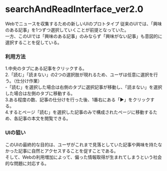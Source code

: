 # searchAndReadInterface_ver2.0
Webでニュースを収集するための新しいUIのプロトタイプ
従来のUIでは、「興味のある記事」を1つずつ選択していくことが前提となっていた。  
一方、このUIでは「興味のある記事」のみならず「興味がない記事」も意図的に選択することを促している。  

### 利用方法
1.中央のタブにある記事をクリックする。  
2.「読む」「読まない」の2つの選択肢が現れるため、ユーザは任意に選択を行う。（仕分け作業）  
-「読む」を選択した場合は右側のタブに選択記事が移動し、「読まない」を選択した場合は左側のタブに移動する。  
3.ある程度の数、記事の仕分けを行った後、1番右にある「▶」をクリックする。  
4.するとページ「読む」を選択した記事のみで構成されたページに移動するため、各記事の本文を閲覧できる。  

### UIの狙い
このUIの最終的な目的は、ユーザがこれまで見落としていた記事や興味を持たなかった記事に自然とアクセスすることを促すことである。  
そして、Webの利用増加によって、偏った情報取得が生まれてしまうという社会的な問題に対応する。  
